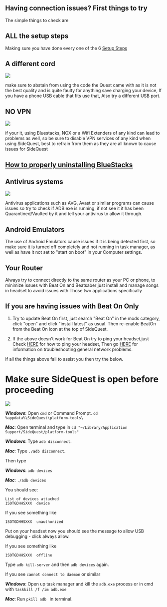 Having connection issues? First things to try
---

The simple things to check are

ALL the setup steps
---

Making sure you have done every one of the 6 
[Setup Steps](https://sidequestvr.com/#/setup-howto) 


A different cord
----

![](https://cdn.discordapp.com/attachments/608376262347587595/609880483286876218/Screenshot_1163.png)

make sure to abstain from using the code the Quest came with as it is not the best quality and is quite faulty for anything save charging your device, If you have a phone USB cable that fits use that, Also try a different USB port.


NO VPN
----

![](https://cdn.discordapp.com/attachments/608376262347587595/609881862956908564/Screenshot_1164.png)

if your it, using Bluestacks, NOX or a Wifi Extenders of any kind can lead to problems as well, so be sure to disable VPN services of any kind when using SideQuest, best to refrain from them as they are all known to cause issues for SideQuest

## [How to properly uninstalling BlueStacks](https://github.com/the-expanse/SideQuest/wiki/BlueStacks-is-causing-issues,-how-do-i-remove-it)

Antivirus systems
----

![](https://cdn.discordapp.com/attachments/608376262347587595/609882817962442752/Screenshot_1165.png)

Antivirus applications such as AVG, Avast or similar programs can cause issues so try to check if ADB.exe is running, if not see it it has been Quarantined/Vaulted by it and tell your antivirus to allow it through.


Android Emulators
----

The use of Android Emulators cause issues if it is being detected first, so make sure it is turned off completely and not running in task manager, as well as have it not set to "start on boot" in your Computer settings.


Your Router
----

Always try to connect directly to the same router as your PC or phone, to minimize issues with Beat On and Beatsaber just install and manage songs in headset to avoid issues with Those two applications specifically 

If you are having issues with Beat On Only
----

1. Try to update Beat On first, just search "Beat On" in the mods category, click "open" and click "install latest" as usual. Then re-enable BeatOn from the Beat On icon at the top of SideQuest.

2. If the above doesn't work for Beat On try to ping your headset,just Check [HERE](https://www.lifewire.com/how-to-ping-computer-or-website-818405) for how to ping your headset, Then go [HERE](https://www.makeuseof.com/tag/7-simple-steps-diagnose-network-problem/) for information on troubleshooting general network problems.


If all the things above fail to assist you then try the below.

Make sure SideQuest is open before proceeding 
=====================
<!--This next bit will be tricky so make sure to only do it if no other options available work

if you're still having issues with ADB try the below

[Entire ADB folder](https://dl.google.com/android/repository/platform-tools-latest-windows.zip)

Just unzip this, then in sidequest head to settings and click open main app folder
then look for the same folder (Platform tools) and go into it, copy and paste all the files and folders from this into it and click replace all, then reboot sidequest.-->




![](https://cdn.discordapp.com/attachments/608376262347587595/609878697540976827/Screenshot_1162.png)


***Windows***: Open `cmd` or Command Prompt. `cd %appdata%\SideQuest\platform-tools\`

***Mac***: Open terminal and type in `cd "~/Library/Application Support/SideQuest/platform-tools"`



***Windows***: Type `adb disconnect`.

***Mac***: Type `./adb disconnect`.

Then type

***Windows***: `adb devices`

***Mac***: `./adb devices`

You should see:
```
List of devices attached
1SOTGDHHSXXX  device
```

If you see something like 

`1SOTGDHHSXXX  unauthorized`

Put on your headset now you should see the message to allow USB debugging - click always allow. 

If you see something like 

`1SOTGDHHSXXX  offline`

Type `adb kill-server` and then `adb devices` again.

If you see `cannot connect to daemon` or similar

***Windows***: Open up task manager and kill the `adb.exe` process or in cmd with `taskkill /f /im adb.exe`

***Mac***: Run `pkill adb ` in terminal.